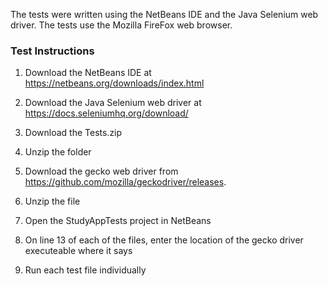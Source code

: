 The tests were written using the NetBeans IDE and the Java Selenium web driver. The tests use the Mozilla FireFox web browser.

### Test Instructions ###

1. Download the NetBeans IDE at https://netbeans.org/downloads/index.html

2. Download the Java Selenium web driver at https://docs.seleniumhq.org/download/

3. Download the Tests.zip

4. Unzip the folder

5. Download the gecko web driver from https://github.com/mozilla/geckodriver/releases.

6. Unzip the file

7. Open the StudyAppTests project in NetBeans

8. On line 13 of each of the files, enter the location of the gecko driver executeable where it says
   <enter the location of geckodriver.exe here>

9. Run each test file individually
